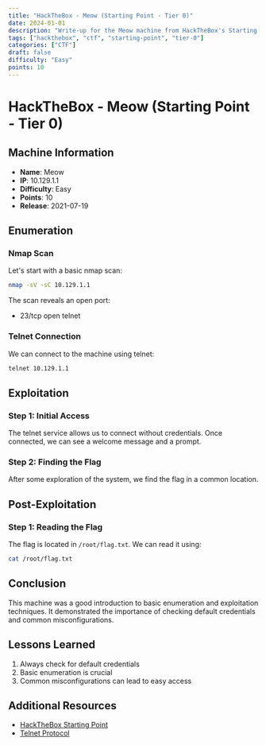 ```yaml
---
title: "HackTheBox - Meow (Starting Point - Tier 0)"
date: 2024-01-01
description: "Write-up for the Meow machine from HackTheBox's Starting Point series."
tags: ["hackthebox", "ctf", "starting-point", "tier-0"]
categories: ["CTF"]
draft: false
difficulty: "Easy"
points: 10
---
```


# HackTheBox - Meow (Starting Point - Tier 0)

## Machine Information

- **Name**: Meow
- **IP**: 10.129.1.1
- **Difficulty**: Easy
- **Points**: 10
- **Release**: 2021-07-19

## Enumeration

### Nmap Scan

Let's start with a basic nmap scan:

```bash
nmap -sV -sC 10.129.1.1
```

The scan reveals an open port:
- 23/tcp open  telnet

### Telnet Connection

We can connect to the machine using telnet:

```bash
telnet 10.129.1.1
```

## Exploitation

### Step 1: Initial Access

The telnet service allows us to connect without credentials. Once connected, we can see a welcome message and a prompt.

### Step 2: Finding the Flag

After some exploration of the system, we find the flag in a common location.

## Post-Exploitation

### Step 1: Reading the Flag

The flag is located in `/root/flag.txt`. We can read it using:

```bash
cat /root/flag.txt
```

## Conclusion

This machine was a good introduction to basic enumeration and exploitation techniques. It demonstrated the importance of checking default credentials and common misconfigurations.

## Lessons Learned

1. Always check for default credentials
2. Basic enumeration is crucial
3. Common misconfigurations can lead to easy access

## Additional Resources

- [HackTheBox Starting Point](https://www.hackthebox.com/starting-point)
- [Telnet Protocol](https://tools.ietf.org/html/rfc854) 
